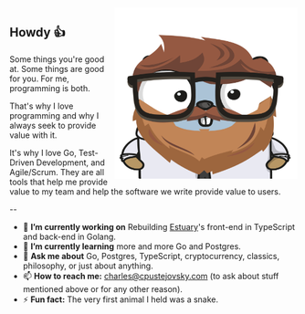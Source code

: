 <img align="right" src="https://github.com/cpustejovsky/gatsby-site/blob/master/src/images/cpustejovsky_gopher.png" alt="Illustration of and Ikigai" width=320px height=300px />

## Howdy 👍 

Some things you're good at. Some things are good for you. For me, programming is both.

That's why I love programming and why I always seek to provide value with it.

It's why I love Go, Test-Driven Development, and Agile/Scrum. They are all tools that help me provide value to my team and help the software we write provide value to users.

--
- 🔭 **I’m currently working on** Rebuilding [Estuary](https://github.com/cpustejovsky/estuary)'s front-end in TypeScript and back-end in Golang.
- 🌱 **I’m currently learning** more and more Go and Postgres.
- 💬 **Ask me about** Go, Postgres, TypeScript, cryptocurrency, classics, philosophy, or just about anything.
- 📫 **How to reach me:** [charles@cpustejovsky.com](mailto:charles@cpustejovsky.com) (to ask about stuff mentioned above or for any other reason).
- ⚡ **Fun fact:** The very first animal I held was a snake.
<!--
**cpustejovsky/cpustejovsky** is a ✨ _special_ ✨ repository because its `README.md` (this file) appears on your GitHub profile.
Here are some ideas to get you started:
- 🔭 I’m currently working on ...
- 🌱 I’m currently learning ...
- 👯 I’m looking to collaborate on ...
- 🤔 I’m looking for help with ...
- 💬 Ask me about ...
- 📫 How to reach me: ...
- 😄 Pronouns: ...
- ⚡ Fun fact: ...
After years of searching, I realized [programming is my ikigai](https://dev.to/cpustejovsky/a-month-of-development-work-52gh) (learn more about ikigai [here](https://www.forbes.com/sites/chrismyers/2018/02/23/how-to-find-your-ikigai-and-transform-your-outlook-on-life-and-business/#3b81b4532ed4)). Since then I've been learning and growing as a developer. 
-->
